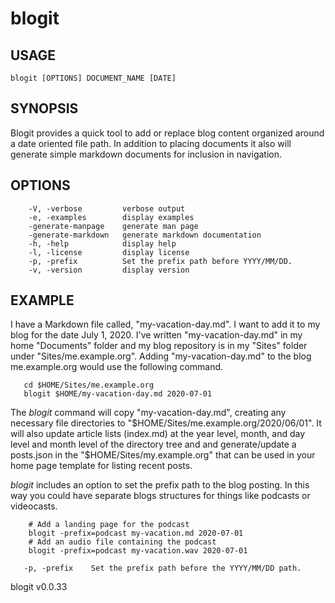 
# blogit

## USAGE

    blogit [OPTIONS] DOCUMENT_NAME [DATE]

## SYNOPSIS

Blogit provides a quick tool to add or replace blog content
organized around a date oriented file path. In addition to
placing documents it also will generate simple markdown documents
for inclusion in navigation.

## OPTIONS

```
    -V, -verbose         verbose output
    -e, -examples        display examples
    -generate-manpage    generate man page
    -generate-markdown   generate markdown documentation
    -h, -help            display help
    -l, -license         display license
    -p, -prefix          Set the prefix path before YYYY/MM/DD.
    -v, -version         display version
```

## EXAMPLE

I have a Markdown file called, "my-vacation-day.md". I want to
add it to my blog for the date July 1, 2020.  I've written
"my-vacation-day.md" in my home "Documents" folder and my blog
repository is in my "Sites" folder under "Sites/me.example.org".
Adding "my-vacation-day.md" to the blog me.example.org would
use the following command.

```shell
   cd $HOME/Sites/me.example.org
   blogit $HOME/my-vacation-day.md 2020-07-01
```

The *blogit* command will copy "my-vacation-day.md", creating any
necessary file directories to "$HOME/Sites/me.example.org/2020/06/01".
It will also update article lists (index.md) at the year level, 
month, and day level and month level of the directory tree and
and generate/update a posts.json in the "$HOME/Sites/my.example.org"
that can be used in your home page template for listing recent
posts.

*blogit* includes an option to set the prefix path to
the blog posting.  In this way you could have separate blogs 
structures for things like podcasts or videocasts.

```shell
    # Add a landing page for the podcast
    blogit -prefix=podcast my-vacation.md 2020-07-01
    # Add an audio file containing the podcast
    blogit -prefix=podcast my-vacation.wav 2020-07-01
```

```
   -p, -prefix    Set the prefix path before the YYYY/MM/DD path.
```

blogit v0.0.33
